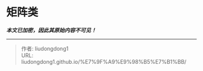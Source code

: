 # 矩阵类

***本文已加密，因此其原始内容不可见！***

---

> 作者: liudongdong1  
> URL: liudongdong1.github.io/%E7%9F%A9%E9%98%B5%E7%B1%BB/  

